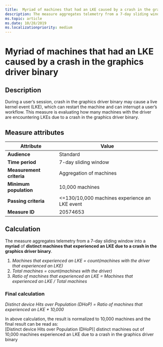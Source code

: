 ```yaml
---
title:  Myriad of machines that had an LKE caused by a crash in the graphics driver binary
description: The measure aggregates telemetry from a 7-day sliding window into a myriad of distinct machines that experienced an LKE due to a crash in the graphics driver binary 
ms.topic: article
ms.date: 10/28/2019
ms.localizationpriority: medium
---
```


# Myriad of machines that had an LKE caused by a crash in the graphics driver binary

## Description

During a user’s session, crash in the graphics driver binary may cause a live kernel event (LKE), which can restart the machine and can interrupt a user’s workflow. This measure is evaluating how many machines with the driver are encountering LKEs due to a crash in the graphics driver binary.

## Measure attributes

|Attribute|Value|
|----|----|
|**Audience**|Standard|
|**Time period**|7-day sliding window|
|**Measurement criteria**|Aggregation of machines|
|**Minimum population**|10,000 machines|
|**Passing criteria**|<=130/10,000 machines experience an LKE event|
|**Measure ID**|20574653|

## Calculation

The measure aggregates telemetry from a 7-day sliding window into a **myriad** of **distinct machines that experienced an LKE due to a crash in the graphics driver binary**.
1. *Machines that experienced an LKE = count(machines with the driver that experienced an LKE)*
2. *Total machines = count(machines with the driver)*
3. *Ratio of machines that experienced an LKE = Machines that experienced an LKE / Total machines*

### Final calculation

*Distinct device Hits over Population (DHoP) = Ratio of machines that experienced an LKE * 10,000*
    
In above calculation, the result is normalized to 10,000 machines and the final result can be read as:  
[Distinct device Hits over Population (DHoP)] distinct machines out of 10,000 machines experienced an LKE due to a crash in the graphics driver binary